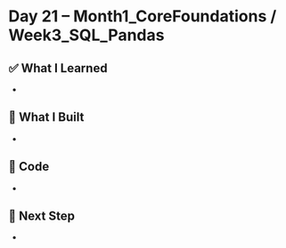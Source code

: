 # Day 21 – Month1_CoreFoundations / Week3_SQL_Pandas

## ✅ What I Learned
- 

## 🔨 What I Built
- 

## 📂 Code
- 

## 🎯 Next Step
- 
